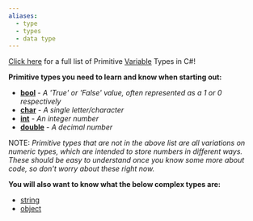 ```yaml
---
aliases:
  - type
  - types
  - data type
---
```

[Click here](https://learn.microsoft.com/en-us/dotnet/csharp/language-reference/builtin-types/built-in-types) for a full list of Primitive [Variable](Variables.md) Types in C#!

**Primitive types you need to learn and know when starting out:**
- **[bool](Booleans.md)** - *A 'True' or 'False' value, often represented as a 1 or 0 respectively*
- **[char](Characters.md)** - *A single letter/character*
- **[int](Integers.md)** - *An integer number*
- **[double](Doubles.md)** - *A decimal number*

NOTE: *Primitive types that are not in the above list are all variations on numeric types, which are intended to store numbers in different ways. These should be easy to understand once you know some more about code, so don't worry about these right now.*


**You will also want to know what the below complex types are:**
- [string](Strings.md)
- [object](Lesson%205%20-%20Objects%20and%20Methods.md)



